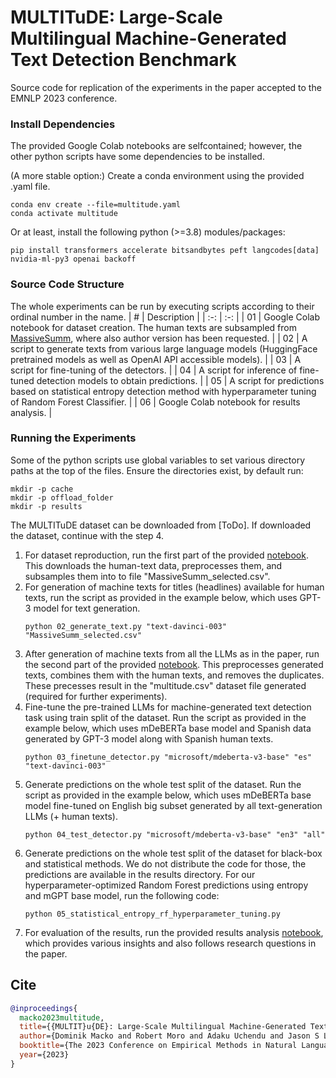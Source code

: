 # MULTITuDE: Large-Scale Multilingual Machine-Generated Text Detection Benchmark
Source code for replication of the experiments in the paper accepted to the EMNLP 2023 conference.

### Install Dependencies
The provided Google Colab notebooks are selfcontained; however, the other python scripts have some dependencies to be installed.

(A more stable option:) Create a conda environment using the provided .yaml file.
```
conda env create --file=multitude.yaml
conda activate multitude
```
Or at least, install the following python (>=3.8) modules/packages:
```
pip install transformers accelerate bitsandbytes peft langcodes[data] nvidia-ml-py3 openai backoff
```

### Source Code Structure
The whole experiments can be run by executing scripts according to their ordinal number in the name.
| # | Description |
| :-: | :-: |
| 01 | Google Colab notebook for dataset creation. The human texts are subsampled from [MassiveSumm](https://github.com/danielvarab/massive-summ), where also author version has been requested. |
| 02 | A script to generate texts from various large language models (HuggingFace pretrained models as well as OpenAI API accessible models). |
| 03 | A script for fine-tuning of the detectors. |
| 04 | A script for inference of fine-tuned detection models to obtain predictions. |
| 05 | A script for predictions based on statistical entropy detection method with hyperparameter tuning of Random Forest Classifier. |
| 06 | Google Colab notebook for results analysis. |

### Running the Experiments
Some of the python scripts use global variables to set various directory paths at the top of the files. Ensure the directories exist, by default run:
```
mkdir -p cache
mkdir -p offload_folder
mkdir -p results
```

The MULTITuDE dataset can be downloaded from [ToDo]. If downloaded the dataset, continue with the step 4.

1. For dataset reproduction, run the first part of the provided [notebook](01_dataset_creation.ipynb). This downloads the human-text data, preprocesses them, and subsamples them into to file "MassiveSumm_selected.csv".
2. For generation of machine texts for titles (headlines) available for human texts, run the script as provided in the example below, which uses GPT-3 model for text generation.
   ```
   python 02_generate_text.py "text-davinci-003" "MassiveSumm_selected.csv"
   ```
3. After generation of machine texts from all the LLMs as in the paper, run the second part of the provided [notebook](01_dataset_creation.ipynb). This preprocesses generated texts, combines them with the human texts, and removes the duplicates. These precesses result in the "multitude.csv" dataset file generated (required for further experiments).
4. Fine-tune the pre-trained LLMs for machine-generated text detection task using train split of the dataset. Run the script as provided in the example below, which uses mDeBERTa base model and Spanish data generated by GPT-3 model along with Spanish human texts.
   ```
   python 03_finetune_detector.py "microsoft/mdeberta-v3-base" "es" "text-davinci-003"
   ```
5. Generate predictions on the whole test split of the dataset. Run the script as provided in the example below, which uses mDeBERTa base model fine-tuned on English big subset generated by all text-generation LLMs (+ human texts).
   ```
   python 04_test_detector.py "microsoft/mdeberta-v3-base" "en3" "all"
   ```
6. Generate predictions on the whole test split of the dataset for black-box and statistical methods. We do not distribute the code for those, the predictions are available in the results directory. For our hyperparameter-optimized Random Forest predictions using entropy and mGPT base model, run the following code:
   ```
   python 05_statistical_entropy_rf_hyperparameter_tuning.py
   ```  
6. For evaluation of the results, run the provided results analysis [notebook](06_results_analysis.ipynb), which provides various insights and also follows research questions in the paper.

## Cite
```bibtex
@inproceedings{
  macko2023multitude,
  title={{MULTIT}u{DE}: Large-Scale Multilingual Machine-Generated Text Detection Benchmark},
  author={Dominik Macko and Robert Moro and Adaku Uchendu and Jason S Lucas and Michiharu Yamashita and Matúš Pikuliak and Ivan Srba and Thai Le and Dongwon Lee and Jakub Simko and Maria Bielikova},
  booktitle={The 2023 Conference on Empirical Methods in Natural Language Processing},
  year={2023}
}
